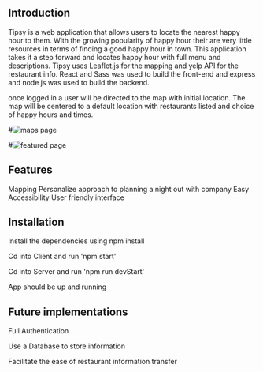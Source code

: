 ## Introduction

Tipsy is a web application that allows users to locate the nearest happy hour to them. With the growing popularity of happy hour their are very little resources in terms of finding a good happy hour in town. This application takes it a step forward and locates happy hour with full menu and descriptions. Tipsy uses Leaflet.js for the mapping and yelp API for the restaurant info. React and Sass was used to build the front-end and express and node js was used to build the backend.

once logged in a user will be directed to the map with initial location. The map will be centered to a default location with restaurants listed and choice of happy hours and times.


#![maps page](/cesar-feliciano-tipsy/src/assets/images/screenshot.png)

#![featured page](/cesar-feliciano-tipsy/src/assets/images/screenshot2.png)

## Features

Mapping
Personalize approach to planning a night out with company
Easy Accessibility
User friendly interface

## Installation

Install the dependencies using npm install

Cd into Client and run 'npm start'

Cd into Server and run 'npm run devStart'

App should be up and running

## Future implementations
 
Full Authentication

Use a Database to store information

Facilitate the ease of restaurant information transfer
